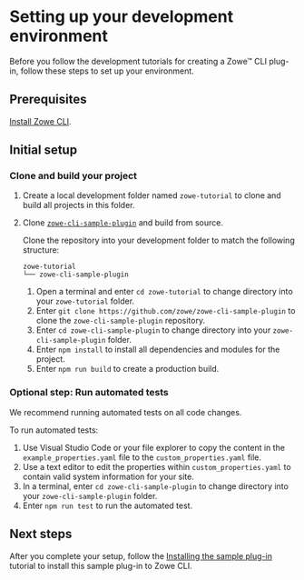 # Setting up your development environment
Before you follow the development tutorials for creating a Zowe&trade; CLI plug-in, follow these steps to set up your environment.

## Prerequisites
[Install Zowe CLI](../../user-guide/cli-installcli.md).

## Initial setup

### Clone and build your project

1. Create a local development folder named `zowe-tutorial` to clone and build all projects in this folder.

2. Clone [`zowe-cli-sample-plugin`](https://github.com/zowe/zowe-cli-sample-plugin/#zowe-cli-sample-plug-in) and build from source.

    Clone the repository into your development folder to match the following structure:
    ```
    zowe-tutorial
    └── zowe-cli-sample-plugin
    ```

    1. Open a terminal and enter `cd zowe-tutorial` to change directory into your `zowe-tutorial` folder.
    2. Enter `git clone https://github.com/zowe/zowe-cli-sample-plugin` to clone the `zowe-cli-sample-plugin` repository.
    3. Enter `cd zowe-cli-sample-plugin` to change directory into your `zowe-cli-sample-plugin` folder.
    4. Enter `npm install` to install all dependencies and modules for the project.
    5. Enter `npm run build` to create a production build.

### Optional step: Run automated tests

We recommend running automated tests on all code changes.

To run automated tests:

1. Use Visual Studio Code or your file explorer to copy the content in the `example_properties.yaml` file to the `custom_properties.yaml` file.
2. Use a text editor to edit the properties within `custom_properties.yaml` to contain valid system information for your site.
3. In a terminal, enter `cd zowe-cli-sample-plugin`  to change directory into your `zowe-cli-sample-plugin` folder.
4. Enter `npm run test` to run the automated test.

## Next steps

After you complete your setup, follow the [Installing the sample plug-in](cli-installing-sample-plugin.md) tutorial to install this sample plug-in to Zowe CLI.
